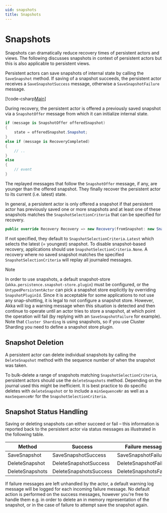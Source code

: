 ```yaml
---
uid: snapshots
title: Snapshots
---
```

# Snapshots

Snapshots can dramatically reduce recovery times of persistent actors and views. The following discusses snapshots in context of persistent actors but this is also applicable to persistent views.

Persistent actors can save snapshots of internal state by calling the `SaveSnapshot` method. If saving of a snapshot succeeds, the persistent actor receives a `SaveSnapshotSuccess` message, otherwise a `SaveSnapshotFailure` message.

[!code-csharp[Main](../../../src/core/Akka.Docs.Tests/Persistence/PersistentActor/Snapshots.cs?name=Snapshots)]

During recovery, the persistent actor is offered a previously saved snapshot via a `SnapshotOffer` message from which it can initialize internal state.

```csharp
if (message is SnapshotOffer offeredSnapshot)
{
    state = offeredSnapshot.Snapshot;
}
else if (message is RecoveryCompleted)
{
    // ..
}
else
{
    // event
}
```

The replayed messages that follow the `SnapshotOffer` message, if any, are younger than the offered snapshot. They finally recover the persistent actor to its current (i.e. latest) state.

In general, a persistent actor is only offered a snapshot if that persistent actor has previously saved one or more snapshots and at least one of these snapshots matches the `SnapshotSelectionCriteria` that can be specified for recovery.

```csharp
public override Recovery Recovery => new Recovery(fromSnapshot: new SnapshotSelectionCriteria(maxSequenceNr: 457L, maxTimeStamp: DateTime.UtcNow));
```

If not specified, they default to `SnapshotSelectionCriteria.Latest` which selects the latest (= youngest) snapshot. To disable snapshot-based recovery, applications should use `SnapshotSelectionCriteria.None`. A recovery where no saved snapshot matches the specified `SnapshotSelectionCriteria` will replay all journaled messages.

> [!NOTE]
> In order to use snapshots, a default snapshot-store (`akka.persistence.snapshot-store.plugin`) must be configured, or the `UntypedPersistentActor` can pick a snapshot store explicitly by overriding `SnapshotPluginId`.
> Since it is acceptable for some applications to not use any snap-shotting, it is legal to not configure a snapshot store. However, Akka will log a warning message when this situation is detected and then continue to operate until an actor tries to store a snapshot, at which point the operation will fail (by replying with an `SaveSnapshotFailure` for example).
> Note that `Cluster Sharding` is using snapshots, so if you use Cluster Sharding you need to define a snapshot store plugin.

## Snapshot Deletion

A persistent actor can delete individual snapshots by calling the `DeleteSnapshot` method with the sequence number of when the snapshot was taken.

To bulk-delete a range of snapshots matching `SnapshotSelectionCriteria`,
persistent actors should use the `deleteSnapshots` method. Depending on the journal used this might be inefficient. It is
best practice to do specific deletes with `deleteSnapshot` or to include a `minSequenceNr` as well as a `maxSequenceNr`
for the `SnapshotSelectionCriteria`.

## Snapshot Status Handling

Saving or deleting snapshots can either succeed or fail – this information is reported back to the persistent actor via status messages as illustrated in the following table.

|Method             | Success                |    Failure message
|------          |------                  |------
|SaveSnapshot    | SaveSnapshotSuccess    |    SaveSnapshotFailure
|DeleteSnapshot  | DeleteSnapshotSuccess  |    DeleteSnapshotFailure
|DeleteSnapshots | DeleteSnapshotsSuccess | DeleteSnapshotsFailure

If failure messages are left unhandled by the actor, a default warning log message will be logged for each incoming failure message. No default action is performed on the success messages, however you're free to handle them e.g. in order to delete an in memory representation of the snapshot, or in the case of failure to attempt save the snapshot again.
